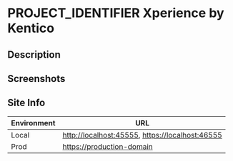 # PROJECT_IDENTIFIER Xperience by Kentico

## Description

<!-- add project description -->

## Screenshots

<!-- visual aid in identifing the project -->

## Site Info

| Environment | URL                                                 |
| ----------- | --------------------------------------------------- |
| Local       | <http://localhost:45555>, <https://localhost:46555> |
| Prod        | <https://production-domain>                         |
